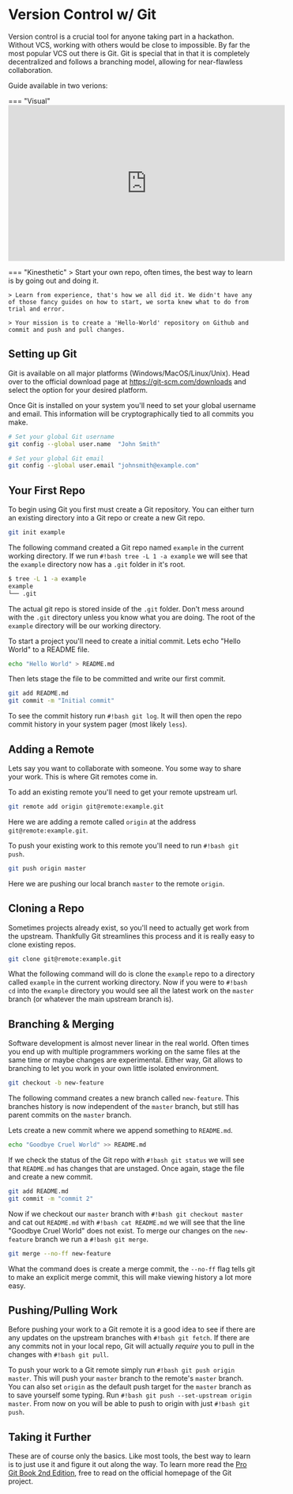 # Version Control w/ Git

Version control is a crucial tool for anyone taking part in a hackathon.
Without VCS, working with others would be close to impossible.
By far the most popular VCS out there is Git.
Git is special that in that it is completely decentralized and follows a branching model, allowing for near-flawless collaboration.

Guide available in two verions:

=== "Visual"
    <iframe width="560" height="315" src="https://www.youtube.com/embed/SWYqp7iY_Tc" frameborder="0" allow="accelerometer; autoplay; encrypted-media; gyroscope; picture-in-picture" allowfullscreen></iframe>

=== "Kinesthetic"
    > Start your own repo, often times, the best way to learn is by going out and doing it.

    > Learn from experience, that's how we all did it. We didn't have any of those fancy guides on how to start, we sorta knew what to do from trial and error.

    > Your mission is to create a 'Hello-World' repository on Github and commit and push and pull changes.


## Setting up Git

Git is available on all major platforms (Windows/MacOS/Linux/Unix).
Head over to the official download page at <https://git-scm.com/downloads> and select the option for your desired platform.

Once Git is installed on your system you'll need to set your global username and email.
This information will be cryptographically tied to all commits you make.

```bash
# Set your global Git username
git config --global user.name  "John Smith"

# Set your global Git email
git config --global user.email "johnsmith@example.com"
```

## Your First Repo

To begin using Git you first must create a Git repository.
You can either turn an existing directory into a Git repo or create a new Git repo.

```bash
git init example
```

The following command created a Git repo named `example` in the current working directory.
If we run `#!bash tree -L 1 -a example` we will see that the `example` directory now has a `.git` folder in it's root.

```bash
$ tree -L 1 -a example
example
└── .git
```

The actual git repo is stored inside of the `.git` folder.
Don't mess around with the `.git` directory unless you know what you are doing.
The root of the `example` directory will be our working directory.

To start a project you'll need to create a initial commit.
Lets echo "Hello World" to a README file.

```bash
echo "Hello World" > README.md
```

Then lets stage the file to be committed and write our first commit.

```bash
git add README.md
git commit -m "Initial commit"
```

To see the commit history run `#!bash git log`.
It will then open the repo commit history in your system pager (most likely `less`).

## Adding a Remote

Lets say you want to collaborate with someone.
You some way to share your work.
This is where Git remotes come in.

To add an existing remote you'll need to get your remote upstream url.

```bash
git remote add origin git@remote:example.git
```

Here we are adding a remote called `origin` at the address `git@remote:example.git`.

To push your existing work to this remote you'll need to run `#!bash git push`.

```bash
git push origin master
```

Here we are pushing our local branch `master` to the remote `origin`.

## Cloning a Repo

Sometimes projects already exist, so you'll need to actually get work from the upstream.
Thankfully Git streamlines this process and it is really easy to clone existing repos.

```bash
git clone git@remote:example.git
```

What the following command will do is clone the `example` repo to a directory called `example` in the current working directory.
Now if you were to `#!bash cd` into the `example` directory you would see all the latest work on the `master` branch (or whatever the main upstream branch is).

## Branching & Merging

Software development is almost never linear in the real world.
Often times you end up with multiple programmers working on the same files at the same time or maybe changes are experimental.
Either way, Git allows to branching to let you work in your own little isolated environment.

```bash
git checkout -b new-feature
```

The following command creates a new branch called `new-feature`.
This branches history is now independent of the `master` branch, but still has parent commits on the `master` branch.

Lets create a new commit where we append something to `README.md`.

```bash
echo "Goodbye Cruel World" >> README.md
```

If we check the status of the Git repo with `#!bash git status` we will see that `README.md` has changes that are unstaged.
Once again, stage the file and create a new commit.

```bash
git add README.md
git commit -m "commit 2"
```

Now if we checkout our `master` branch with `#!bash git checkout master` and cat out `README.md` with `#!bash cat README.md` we will see that the line "Goodbye Cruel World" does not exist.
To merge our changes on the `new-feature` branch we run a `#!bash git merge`.

```bash
git merge --no-ff new-feature
```

What the command does is create a merge commit, the `--no-ff` flag tells git to make an explicit merge commit, this will make viewing history a lot more easy.

## Pushing/Pulling Work

Before pushing your work to a Git remote it is a good idea to see if there are any updates on the upstream branches with `#!bash git fetch`.
If there are any commits not in your local repo, Git will actually *require* you to pull in the changes with `#!bash git pull`.

To push your work to a Git remote simply run `#!bash git push origin master`.
This will push your `master` branch to the remote's `master` branch.
You can also set `origin` as the default push target for the `master` branch as to save yourself some typing.
Run `#!bash git push --set-upstream origin master`.
From now on you will be able to push to origin with just `#!bash git push`.

## Taking it Further

These are of course only the basics.
Like most tools, the best way to learn is to just use it and figure it out along the way.
To learn more read the [Pro Git Book 2nd Edition](https://git-scm.com/book/en/v2), free to read on the official homepage of the Git project.

